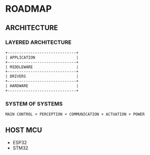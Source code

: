 # ROADMAP

## ARCHITECTURE

### LAYERED ARCHITECTURE

```txt
+------------------------------+
| APPLICATION                  |
+------------------------------+
| MIDDLEWARE                   |
+------------------------------+
| DRIVERS                      |
+------------------------------+
| HARDWARE                     |
+------------------------------+

```

### SYSTEM OF SYSTEMS

```txt
MAIN CONTROL + PERCEPTION + COMMUNICATION + ACTUATION + POWER
```

## HOST MCU

- ESP32
- STM32
